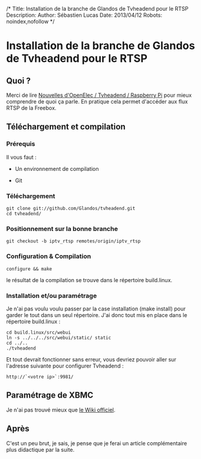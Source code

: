 /*
Title: Installation de la branche de Glandos de Tvheadend pour le RTSP
Description: 
Author: Sébastien Lucas
Date: 2013/04/12
Robots: noindex,nofollow
*/
# Installation de la branche de Glandos de Tvheadend pour le RTSP

## Quoi ?
Merci de lire [Nouvelles d'OpenElec / Tvheadend / Raspberry Pi](blog/raspberry-pi-xbmc-8) pour mieux comprendre de quoi ça parle.
En pratique cela permet d'accéder aux flux RTSP de la Freebox.

## Téléchargement et compilation

### Prérequis
Il vous faut :

*	Un environnement de compilation

*	Git
###  Téléchargement 

	
	git clone git://github.com/Glandos/tvheadend.git
	cd tvheadend/

### Positionnement sur la bonne branche

	
	git checkout -b iptv_rtsp remotes/origin/iptv_rtsp

### Configuration & Compilation

	
	configure && make

le résultat de la compilation se trouve dans le répertoire build.linux.
### Installation et/ou paramétrage

Je n'ai pas voulu voulu passer par la case installation (make install) pour garder le tout dans un seul répertoire. J'ai donc tout mis en place dans le répertoire build.linux : 

	
	cd build.linux/src/webui
	ln -s ../../../src/webui/static/ static
	cd ../..
	./tvheadend

Et tout devrait fonctionner sans erreur, vous devriez pouvoir aller sur l'adresse suivante pour configurer Tvheadend :

	
	http://`<votre ip>`:9981/

## Paramétrage de XBMC

Je n'ai pas trouvé mieux que [le Wiki officiel](http://wiki.xbmc.org/index.php?title=PVR).
## Après

C'est un peu brut, je sais, je pense que je ferai un article complémentaire plus didactique par la suite.

